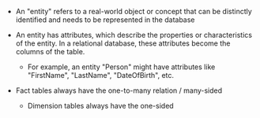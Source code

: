 - An "entity" refers to a real-world object or concept that can be distinctly identified and needs to be represented in the database
- An entity has attributes, which describe the properties or characteristics of the entity. In a relational database, these attributes become the columns of the table. 
	- For example, an entity "Person" might have attributes like "FirstName", "LastName", "DateOfBirth", etc.

- Fact tables always have the one-to-many relation / many-sided
	- Dimension tables always have the one-sided
